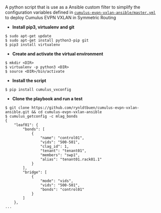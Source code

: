 A python script that is use as a Ansible custom filter to simplify the configuration variables defined in  [`cumulus-evpn-vxlan-ansible/master.yml`](https://github.com/rynldtbuen/cumulus-evpn-vxlan-ansible/blob/v1.0/master.yml) to deploy Cumulus EVPN VXLAN in Symmetric Routing
- **Install pip3, virtualenv and git**
```
$ sudo apt-get update
$ sudo apt-get install python3-pip git
$ pip3 install virtualenv
```
- **Create and activate the virtual environment**
```
$ mkdir <DIR>
$ virtualenv -p python3 <DIR>  
$ source <DIR>/bin/activate
```
- **Install the script**
```
$ pip install cumulus_vxconfig
```
- **Clone the playbook and run a test**
```
$ git clone https://github.com/rynldtbuen/cumulus-evpn-vxlan-ansible.git && cd cumulus-evpn-vxlan-ansible
$ cumulus_getconfig -c mlag_bonds
{
    "leaf01": {
        "bonds": [
            {
                "name": "control01",
                "vids": "500-501",
                "clag_id": 1,
                "tenant": "tenant01",
                "members": "swp1",
                "alias": "tenant01.rack01.1"
            }
        ],
        "bridge": [
            {
                "mode": "vids",
                "vids": "500-501",
                "bonds": "control01"
            }
        ]
    },
...
```
